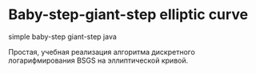 # Baby-step-giant-step elliptic curve
simple baby-step giant-step java

Простая, учебная реализация алгоритма дискретного логарифмирования BSGS на эллиптической кривой.
